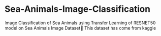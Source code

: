 # Sea-Animals-Image-Classification
Image Classification of Sea Animals using Transfer Learning of RESNET50 model on Sea Animals Image Dataset🌊
This dataset has come from kaggle
 
